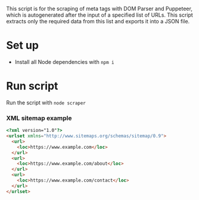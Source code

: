 This script is for the scraping of meta tags with DOM Parser and Puppeteer, which is autogenerated after the input of a specified list of URLs. This script extracts only the required data from this list and exports it into a JSON file.

# Set up

- Install all Node dependencies with `npm i`

# Run script

Run the script with `node scraper`

### XML sitemap example

```html
<?xml version="1.0"?>
<urlset xmlns="http://www.sitemaps.org/schemas/sitemap/0.9">
  <url>
    <loc>https://www.example.com</loc>
  </url>
  <url>
    <loc>https://www.example.com/about</loc>
  </url>
  <url>
    <loc>https://www.example.com/contact</loc>
  </url>
</urlset>
```
